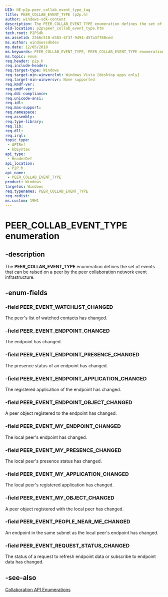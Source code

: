```yaml
---
UID: NE:p2p.peer_collab_event_type_tag
title: PEER_COLLAB_EVENT_TYPE (p2p.h)
author: windows-sdk-content
description: The PEER_COLLAB_EVENT_TYPE enumeration defines the set of events that can be raised on a peer by the peer collaboration network event infrastructure.
old-location: p2p\peer_collab_event_type.htm
tech.root: P2PSdk
ms.assetid: 2266c518-d383-4f37-9494-d57a3f780ced
ms.author: windowssdkdev
ms.date: 12/05/2018
ms.keywords: PEER_COLLAB_EVENT_TYPE, PEER_COLLAB_EVENT_TYPE enumeration [Peer Networking], PEER_EVENT_ENDPOINT_APPLICATION_CHANGED, PEER_EVENT_ENDPOINT_CHANGED, PEER_EVENT_ENDPOINT_OBJECT_CHANGED, PEER_EVENT_ENDPOINT_PRESENCE_CHANGED, PEER_EVENT_MY_APPLICATION_CHANGED, PEER_EVENT_MY_ENDPOINT_CHANGED, PEER_EVENT_MY_OBJECT_CHANGED, PEER_EVENT_MY_PRESENCE_CHANGED, PEER_EVENT_PEOPLE_NEAR_ME_CHANGED, PEER_EVENT_REQUEST_STATUS_CHANGED, PEER_EVENT_WATCHLIST_CHANGED, p2p.peer_collab_event_type, p2p/PEER_COLLAB_EVENT_TYPE, p2p/PEER_EVENT_ENDPOINT_APPLICATION_CHANGED, p2p/PEER_EVENT_ENDPOINT_CHANGED, p2p/PEER_EVENT_ENDPOINT_OBJECT_CHANGED, p2p/PEER_EVENT_ENDPOINT_PRESENCE_CHANGED, p2p/PEER_EVENT_MY_APPLICATION_CHANGED, p2p/PEER_EVENT_MY_ENDPOINT_CHANGED, p2p/PEER_EVENT_MY_OBJECT_CHANGED, p2p/PEER_EVENT_MY_PRESENCE_CHANGED, p2p/PEER_EVENT_PEOPLE_NEAR_ME_CHANGED, p2p/PEER_EVENT_REQUEST_STATUS_CHANGED, p2p/PEER_EVENT_WATCHLIST_CHANGED
ms.topic: enum
req.header: p2p.h
req.include-header: 
req.target-type: Windows
req.target-min-winverclnt: Windows Vista [desktop apps only]
req.target-min-winversvr: None supported
req.kmdf-ver: 
req.umdf-ver: 
req.ddi-compliance: 
req.unicode-ansi: 
req.idl: 
req.max-support: 
req.namespace: 
req.assembly: 
req.type-library: 
req.lib: 
req.dll: 
req.irql: 
topic_type:
 - APIRef
 - kbSyntax
api_type:
 - HeaderDef
api_location:
 - P2P.h
api_name:
 - PEER_COLLAB_EVENT_TYPE
product: Windows
targetos: Windows
req.typenames: PEER_COLLAB_EVENT_TYPE
req.redist: 
ms.custom: 19H1
---
```


# PEER_COLLAB_EVENT_TYPE enumeration


## -description


The <b>PEER_COLLAB_EVENT_TYPE</b> enumeration defines the set of events that can be raised on a peer by the peer collaboration network event infrastructure.


## -enum-fields




### -field PEER_EVENT_WATCHLIST_CHANGED

The peer's list of watched contacts has changed.


### -field PEER_EVENT_ENDPOINT_CHANGED

The endpoint has changed.


### -field PEER_EVENT_ENDPOINT_PRESENCE_CHANGED

The presence status of an endpoint has changed.


### -field PEER_EVENT_ENDPOINT_APPLICATION_CHANGED

The registered application of the endpoint has changed.


### -field PEER_EVENT_ENDPOINT_OBJECT_CHANGED

A peer object registered to the endpoint has changed.


### -field PEER_EVENT_MY_ENDPOINT_CHANGED

The local peer's endpoint has changed.


### -field PEER_EVENT_MY_PRESENCE_CHANGED

The local peer's presence status has changed.


### -field PEER_EVENT_MY_APPLICATION_CHANGED

The local peer's registered application has changed.


### -field PEER_EVENT_MY_OBJECT_CHANGED

A peer object registered with the local peer has changed.


### -field PEER_EVENT_PEOPLE_NEAR_ME_CHANGED

An endpoint in the same subnet as the local peer's endpoint has changed.


### -field PEER_EVENT_REQUEST_STATUS_CHANGED

The status of a  request to refresh endpoint data or subscribe to endpoint data has changed.


## -see-also




<a href="https://docs.microsoft.com/windows/desktop/P2PSdk/collaboration-api-enumerations">Collaboration API Enumerations</a>
 

 

